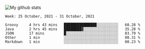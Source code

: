 ![My github stats](https://github-readme-stats.vercel.app/api?username=romvoid95&theme=gruvbox&include_all_commits=true&show_icons=true")

<!--START_SECTION:waka-->
```text
Week: 25 October, 2021 - 31 October, 2021

Groovy     4 hrs 43 mins   ███████████████░░░░░░░░░░   60.28 % 
Java       2 hrs 45 mins   ████████▓░░░░░░░░░░░░░░░░   35.28 % 
JSON       17 mins         █░░░░░░░░░░░░░░░░░░░░░░░░   03.79 % 
Other      1 min           ░░░░░░░░░░░░░░░░░░░░░░░░░   00.31 % 
Markdown   1 min           ░░░░░░░░░░░░░░░░░░░░░░░░░   00.23 % 
```
<!--END_SECTION:waka-->
